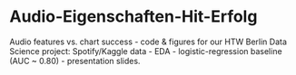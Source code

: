 # Audio-Eigenschaften-Hit-Erfolg
Audio features vs. chart success - code &amp; figures for our HTW Berlin Data Science project: Spotify/Kaggle data - EDA - logistic-regression baseline (AUC ~ 0.80) - presentation slides.

